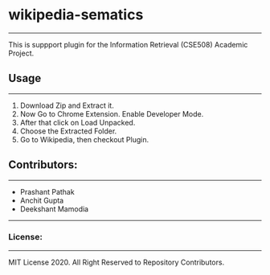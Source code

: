 # wikipedia-sematics
---

This is suppport plugin for the Information Retrieval (CSE508) Academic Project. 


## Usage
---

1. Download Zip and Extract it.
2. Now Go to Chrome Extension. Enable Developer Mode.
3. After that click on Load Unpacked.
4. Choose the Extracted Folder.
5. Go to Wikipedia, then checkout Plugin.


## Contributors:
---
* Prashant Pathak
* Anchit Gupta
* Deekshant Mamodia
---


### License:
---
MIT License 2020. All Right Reserved to Repository Contributors.
 
